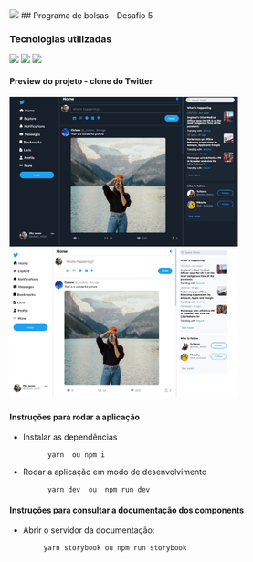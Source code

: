 <img src='https://upload.wikimedia.org/wikipedia/commons/thumb/4/45/Logo_CompassoUOL_Positivo.png/1200px-Logo_CompassoUOL_Positivo.png' width='300'>
## Programa de bolsas - Desafio 5

### Tecnologias utilizadas

<img src="https://cdn.jsdelivr.net/gh/devicons/devicon/icons/typescript/typescript-original.svg" width="50" />

 <img src="https://cdn.jsdelivr.net/gh/devicons/devicon/icons/storybook/storybook-original.svg" width="50" />

 <img src="https://external-content.duckduckgo.com/iu/?u=https%3A%2F%2Fseeklogo.com%2Fimages%2FV%2Fvite-logo-BFD4283991-seeklogo.com.png&f=1&nofb=1&ipt=d86ef74d77e80a2c2f7356fa94e313a961d716da5c75d4fd67e20eaab9a9b888&ipo=images" width="50" />

#### Preview do projeto - clone do Twitter

<img src="./public/preview-dark.jpg" width="400"/>
<img src="./public/preview.jpg" width="400"/>

#### Instruções para rodar a aplicação

- Instalar as dependências

            yarn  ou npm i

- Rodar a aplicação em modo de desenvolvimento

            yarn dev  ou  npm run dev

#### Instruções para consultar a documentação dos components

- Abrir o servidor da documentação:

           yarn storybook ou npm run storybook
